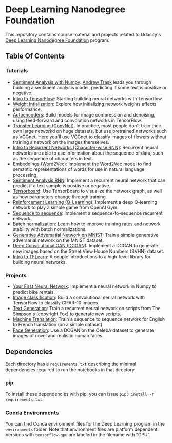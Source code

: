 # Deep Learning Nanodegree Foundation

This repository contains course material and projects related to Udacity's [Deep Learning Nanodegree Foundation](https://www.udacity.com/course/deep-learning-nanodegree-foundation--nd101) program. 

## Table Of Contents

### Tutorials

* [Sentiment Analysis with Numpy](https://github.com/skagrawal/deep-learning/tree/master/sentiment-network): [Andrew Trask](http://iamtrask.github.io/) leads you through building a sentiment analysis model, predicting if some text is positive or negative.
* [Intro to TensorFlow](https://github.com/skagrawal/deep-learning/tree/master/intro-to-tensorflow): Starting building neural networks with Tensorflow.
* [Weight Intialization](https://github.com/skagrawal/deep-learning/tree/master/weight-initialization): Explore how initializing network weights affects performance.
* [Autoencoders](https://github.com/skagrawal/deep-learning/tree/master/autoencoder): Build models for image compression and denoising, using feed-forward and convolution networks in TensorFlow.
* [Transfer Learning (ConvNet)](https://github.com/skagrawal/deep-learning/tree/master/transfer-learning). In practice, most people don't train their own large networkd on huge datasets, but use pretrained networks such as VGGnet. Here you'll use VGGnet to classify images of flowers without training a network on the images themselves.
* [Intro to Recurrent Networks (Character-wise RNN)](https://github.com/skagrawal/deep-learning/tree/master/intro-to-rnns): Recurrent neural networks are able to use information about the sequence of data, such as the sequence of characters in text.
* [Embeddings (Word2Vec)](https://github.com/skagrawal/deep-learning/tree/master/embeddings): Implement the Word2Vec model to find semantic representations of words for use in natural language processing.
* [Sentiment Analysis RNN](https://github.com/skagrawal/deep-learning/tree/master/sentiment-rnn): Implement a recurrent neural network that can predict if a text sample is positive or negative.
* [Tensorboard](https://github.com/skagrawal/deep-learning/tree/master/tensorboard): Use TensorBoard to visualize the network graph, as well as how parameters change through training.
* [Reinforcement Learning (Q-Learning)](https://github.com/skagrawal/deep-learning/tree/master/reinforcement): Implement a deep Q-learning network to play a simple game from OpenAI Gym.
* [Sequence to sequence](https://github.com/skagrawal/deep-learning/tree/master/seq2seq): Implement a sequence-to-sequence recurrent network.
* [Batch normalization](https://github.com/skagrawal/deep-learning/tree/master/batch-norm): Learn how to improve training rates and network stability with batch normalizations.
* [Generative Adversatial Network on MNIST](https://github.com/skagrawal/deep-learning/tree/master/gan_mnist): Train a simple generative adversarial network on the MNIST dataset.
* [Deep Convolutional GAN (DCGAN)](https://github.com/skagrawal/deep-learning/tree/master/dcgan-svhn): Implement a DCGAN to generate new images based on the Street View House Numbers (SVHN) dataset.
* [Intro to TFLearn](https://github.com/skagrawal/deep-learning/tree/master/intro-to-tflearn): A couple introductions to a high-level library for building neural networks.

### Projects

* [Your First Neural Network](https://github.com/skagrawal/Deep-Learning-Udacity-ND/tree/master/first-neural-network): Implement a neural network in Numpy to predict bike rentals.
* [Image classification](https://github.com/skagrawal/Deep-Learning-Udacity-ND/tree/master/image-classification): Build a convolutional neural network with TensorFlow to classify CIFAR-10 images.
* [Text Generation](https://github.com/skagrawal/Deep-Learning-Udacity-ND/tree/master/tv-script-generation): Train a recurrent neural network on scripts from The Simpson's (copyright Fox) to generate new scripts.
* [Machine Translation](https://github.com/skagrawal/Deep-Learning-Udacity-ND/tree/master/language-translation): Train a sequence to sequence network for English to French translation (on a simple dataset)
* [Face Generation](https://github.com/skagrawal/Deep-Learning-Udacity-ND/tree/master/face_generation): Use a DCGAN on the CelebA dataset to generate images of novel and realistic human faces.


## Dependencies

Each directory has a `requirements.txt` describing the minimal dependencies required to run the notebooks in that directory.

### pip

To install these dependencies with pip, you can issue `pip3 install -r requirements.txt`.

### Conda Environments

You can find Conda environment files for the Deep Learning program in the `environments` folder. Note that environment files are platform dependent. Versions with `tensorflow-gpu` are labeled in the filename with "GPU".